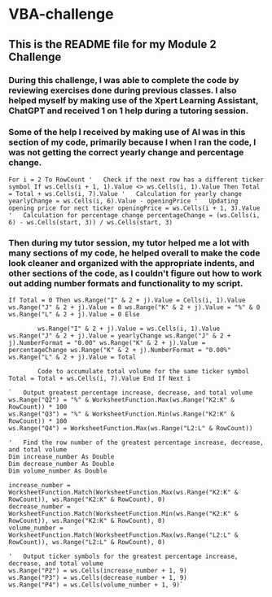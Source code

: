 # VBA-challenge

## This is the README file for my Module 2 Challenge

### During this challenge, I was able to complete the code by reviewing exercises done during previous classes. I also helped myself by making use of the Xpert Learning Assistant, ChatGPT and received 1 on 1 help during a tutoring session.

### Some of the help I received by making use of AI was in this section of my code, primarily because I when I ran the code, I was not getting the correct yearly change and percentage change.

`For i = 2 To RowCount
        '   Check if the next row has a different ticker symbol
        If ws.Cells(i + 1, 1).Value <> ws.Cells(i, 1).Value Then
            Total = Total + ws.Cells(i, 7).Value
            '   Calculation for yearly change
            yearlyChange = ws.Cells(i, 6).Value - openingPrice
            '   Updating opening price for nect ticker
            openingPrice = ws.Cells(i + 1, 3).Value
            '   Calculation for percentage change
            percentageChange = (ws.Cells(i, 6) - ws.Cells(start, 3)) / ws.Cells(start, 3)`

### Then during my tutor session, my tutor helped me a lot with many sections of my code, he helped overall to make the code look cleaner and organized with the appropriate indents, and other sections of the code, as I couldn't figure out how to work out adding number formats and functionality to my script.

`If Total = 0 Then
        ws.Range("I" & 2 + j).Value = Cells(i, 1).Value
        ws.Range("J" & 2 + j).Value = 0
        ws.Range("K" & 2 + j).Value = "%" & 0
        ws.Range("L" & 2 + j).Value = 0
            Else`

`        ws.Range("I" & 2 + j).Value = ws.Cells(i, 1).Value
                ws.Range("J" & 2 + j).Value = yearlyChange
                ws.Range("J" & 2 + j).NumberFormat = "0.00"
                ws.Range("K" & 2 + j).Value = percentageChange
                ws.Range("K" & 2 + j).NumberFormat = "0.00%"
                ws.Range("L" & 2 + j).Value = Total`


`        Code to accumulate total volume for the same ticker symbol
            Total = Total + ws.Cells(i, 7).Value
        End If
    Next i`

   
    `   Output greatest percentage increase, decrease, and total volume
    ws.Range("Q2") = "%" & WorksheetFunction.Max(ws.Range("K2:K" & RowCount)) * 100
    ws.Range("Q3") = "%" & WorksheetFunction.Min(ws.Range("K2:K" & RowCount)) * 100
    ws.Range("Q4") = WorksheetFunction.Max(ws.Range("L2:L" & RowCount))
    
    '   Find the row number of the greatest percentage increase, decrease, and total volume
    Dim increase_number As Double
    Dim decrease_number As Double
    Dim volume_number As Double
  
    increase_number = WorksheetFunction.Match(WorksheetFunction.Max(ws.Range("K2:K" & RowCount)), ws.Range("K2:K" & RowCount), 0)
    decrease_number = WorksheetFunction.Match(WorksheetFunction.Min(ws.Range("K2:K" & RowCount)), ws.Range("K2:K" & RowCount), 0)
    volume_number = WorksheetFunction.Match(WorksheetFunction.Max(ws.Range("L2:L" & RowCount)), ws.Range("L2:L" & RowCount), 0)
    
    '   Output ticker symbols for the greatest percentage increase, decrease, and total volume
    ws.Range("P2") = ws.Cells(increase_number + 1, 9)
    ws.Range("P3") = ws.Cells(decrease_number + 1, 9)
    ws.Range("P4") = ws.Cells(volume_number + 1, 9)`

